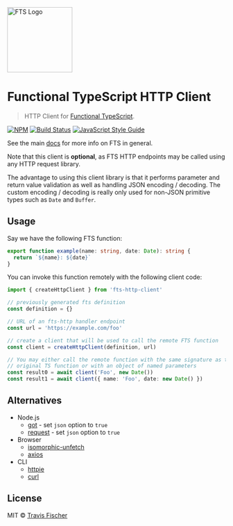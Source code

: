 <img src="https://raw.githubusercontent.com/transitive-bullshit/functional-typescript/master/logo.png" alt="FTS Logo" width="150" />

# Functional TypeScript HTTP Client

> HTTP Client for [Functional TypeScript](https://github.com/transitive-bullshit/functional-typescript).

[![NPM](https://img.shields.io/npm/v/fts-http-client.svg)](https://www.npmjs.com/package/fts-http-client) [![Build Status](https://travis-ci.com/transitive-bullshit/functional-typescript.svg?branch=master)](https://travis-ci.com/transitive-bullshit/functional-typescript) [![JavaScript Style Guide](https://img.shields.io/badge/code_style-prettier-brightgreen.svg)](https://prettier.io)

See the main [docs](https://github.com/transitive-bullshit/functional-typescript) for more info on FTS in general.

Note that this client is **optional**, as FTS HTTP endpoints may be called using any HTTP request library.

The advantage to using this client library is that it performs parameter and return value validation as well as handling JSON encoding / decoding. The custom encoding / decoding is really only used for non-JSON primitive types such as `Date` and `Buffer`.

## Usage

Say we have the following FTS function:

```ts
export function example(name: string, date: Date): string {
  return `${name}: ${date}`
}
```

You can invoke this function remotely with the following client code:

```ts
import { createHttpClient } from 'fts-http-client'

// previously generated fts definition
const definition = {}

// URL of an fts-http handler endpoint
const url = 'https://example.com/foo'

// create a client that will be used to call the remote FTS function
const client = createHttpClient(definition, url)

// You may either call the remote function with the same signature as the
// original TS function or with an object of named parameters
const result0 = await client('Foo', new Date())
const result1 = await client({ name: 'Foo', date: new Date() })
```

## Alternatives

- Node.js
  - [got](https://github.com/sindresorhus/got) - set `json` option to `true`
  - [request](https://github.com/request/request) - set `json` option to `true`
- Browser
  - [isomorphic-unfetch](https://github.com/developit/unfetch/tree/master/packages/isomorphic-unfetch)
  - [axios](https://github.com/axios/axios)
- CLI
  - [httpie](https://httpie.org)
  - [curl](https://github.com/tldr-pages/tldr/blob/master/pages/common/curl.md)

## License

MIT © [Travis Fischer](https://transitivebullsh.it)
